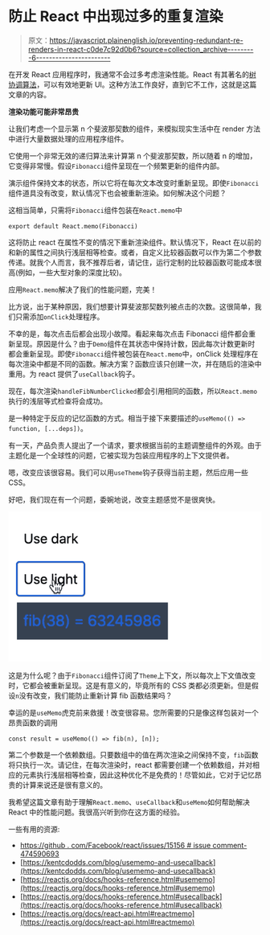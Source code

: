 # 防止 React 中出现过多的重复渲染

> 原文：<https://javascript.plainenglish.io/preventing-redundant-re-renders-in-react-c0de7c92d0b6?source=collection_archive---------6----------------------->

在开发 React 应用程序时，我通常不会过多考虑渲染性能。React 有其著名的[树协调算法](https://reactjs.org/docs/reconciliation.html)，可以有效地更新 UI。这种方法工作良好，直到它不工作，这就是这篇文章的内容。

**渲染功能可能非常昂贵**

让我们考虑一个显示第 n 个斐波那契数的组件，来模拟现实生活中在 render 方法中进行大量数据处理的应用程序组件。

它使用一个非常无效的递归算法来计算第 n 个斐波那契数，所以随着 n 的增加，它变得非常慢。假设`Fibonacci`组件呈现在一个频繁更新的组件内部。

演示组件保持文本的状态，所以它将在每次文本改变时重新呈现。即使`Fibonacci`组件道具没有改变，默认情况下也会被重新渲染。如何解决这个问题？

这相当简单，只需将`Fibonacci`组件包装在`React.memo`中

```
export default React.memo(Fibonacci)
```

这将防止 react 在属性不变的情况下重新渲染组件。默认情况下，React 在以前的和新的属性之间执行浅层相等检查。或者，自定义比较器函数可以作为第二个参数传递。就我个人而言，我不推荐后者，请记住，运行定制的比较器函数可能成本很高(例如，一些大型对象的深度比较)。

应用`React.memo`解决了我们的性能问题，完美！

比方说，出于某种原因，我们想要计算斐波那契数列被点击的次数。这很简单，我们只需添加`onClick`处理程序。

不幸的是，每次点击后都会出现小故障。看起来每次点击 Fibonacci 组件都会重新呈现。原因是什么？由于`Demo`组件在其状态中保持计数，因此每次计数更新时都会重新呈现。即使`Fibonacci`组件被包装在`React.memo`中，onClick 处理程序在每次渲染中都是不同的函数。解决方案？函数应该只创建一次，并在随后的渲染中重用。为 react 提供了`useCallback`钩子。

现在，每次渲染`handleFibNumberClicked`都会引用相同的函数，所以`React.memo`执行的浅层等式检查将会成功。

是一种特定于反应的记忆函数的方式。相当于接下来要描述的`useMemo(() => function, [...deps])`。

有一天，产品负责人提出了一个请求，要求根据当前的主题调整组件的外观。由于主题化是一个全球性的问题，它被实现为包装应用程序的上下文提供者。

嗯，改变应该很容易。我们可以用`useTheme`钩子获得当前主题，然后应用一些 CSS。

好吧，我们现在有一个问题，委婉地说，改变主题感觉不是很爽快。

![](img/3447a8a65e20c7232763c74af40c8704.png)

这是为什么呢？由于`Fibonacci`组件订阅了`Theme`上下文，所以每次上下文值改变时，它都会被重新呈现。这是有意义的，毕竟所有的 CSS 类都必须更新。但是假设`n`没有改变，我们能防止重新计算 fib 函数结果吗？

幸运的是`useMemo`虎克前来救援！改变很容易。您所需要的只是像这样包装对一个昂贵函数的调用

```
const result = useMemo(() => fib(n), [n]);
```

第二个参数是一个依赖数组。只要数组中的值在两次渲染之间保持不变，`fib`函数将只执行一次。请记住，在每次渲染时，react 都需要创建一个依赖数组，并对相应的元素执行浅层相等检查，因此这种优化不是免费的！尽管如此，它对于记忆昂贵的计算来说还是很有意义的。

我希望这篇文章有助于理解`React.memo`、`useCallback`和`useMemo`如何帮助解决 React 中的性能问题。我很高兴听到你在这方面的经验。

一些有用的资源:

*   [https://github . com/Facebook/react/issues/15156 # issue comment-474590693](https://github.com/facebook/react/issues/15156#issuecomment-474590693)
*   [https://kentcdodds.com/blog/usememo-and-usecallback](https://kentcdodds.com/blog/usememo-and-usecallback)
*   [https://reactjs.org/docs/hooks-reference.html#usememo](https://reactjs.org/docs/hooks-reference.html#usememo)
*   [https://reactjs.org/docs/hooks-reference.html#usecallback](https://reactjs.org/docs/hooks-reference.html#usecallback)
*   [https://reactjs.org/docs/react-api.html#reactmemo](https://reactjs.org/docs/react-api.html#reactmemo)